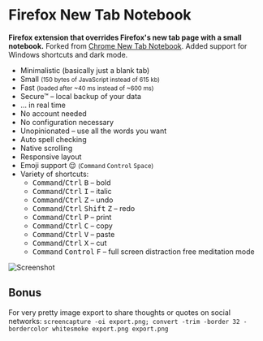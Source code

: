 # Firefox New Tab Notebook

**Firefox extension that overrides Firefox's new tab page with a small notebook.** Forked from [Chrome New Tab Notebook](https://github.com/maxbeier/chrome-blank-tab).
Added support for Windows shortcuts and dark mode.

- Minimalistic (basically just a blank tab)
- Small <small>(150 bytes of JavaScript instead of 615 kb)</small>
- Fast <small>(loaded after ~40 ms instead of ~600 ms)</small>
- Secure™ – local backup of your data
- … in real time
- No account needed
- No configuration necessary
- Unopinionated – use all the words you want
- Auto spell checking
- Native scrolling
- Responsive layout
- Emoji support 😌 <small>(<kbd>Command</kbd> <kbd>Control</kbd> <kbd>Space</kbd>)</small>
- Variety of shortcuts:
  - <kbd>Command</kbd>/<kbd>Ctrl</kbd> <kbd>B</kbd> – bold
  - <kbd>Command</kbd>/<kbd>Ctrl</kbd> <kbd>I</kbd> – italic
  - <kbd>Command</kbd>/<kbd>Ctrl</kbd> <kbd>Z</kbd> – undo
  - <kbd>Command</kbd>/<kbd>Ctrl</kbd> <kbd>Shift</kbd> <kbd>Z</kbd> – redo
  - <kbd>Command</kbd>/<kbd>Ctrl</kbd> <kbd>P</kbd> – print
  - <kbd>Command</kbd>/<kbd>Ctrl</kbd> <kbd>C</kbd> – copy
  - <kbd>Command</kbd>/<kbd>Ctrl</kbd> <kbd>V</kbd> – paste
  - <kbd>Command</kbd>/<kbd>Ctrl</kbd> <kbd>X</kbd> – cut
  - <kbd>Command</kbd> <kbd>Control</kbd> <kbd>F</kbd> – full screen distraction free meditation mode


![Screenshot](https://github.com/grollk/firefox-blank-tab/master/screenshot.png)


## Bonus

For very pretty image export to share thoughts or quotes on social networks: `screencapture -oi export.png; convert -trim -border 32 -bordercolor whitesmoke export.png export.png`

